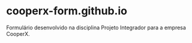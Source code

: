 # cooperx-form.github.io
Formulário desenvolvido na disciplina Projeto Integrador para a empresa CooperX.
